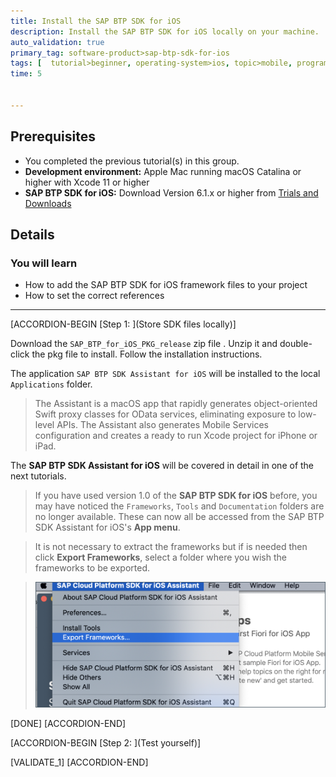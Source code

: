 ```yaml
---
title: Install the SAP BTP SDK for iOS
description: Install the SAP BTP SDK for iOS locally on your machine.
auto_validation: true
primary_tag: software-product>sap-btp-sdk-for-ios
tags: [  tutorial>beginner, operating-system>ios, topic>mobile, programming-tool>odata, software-product>sap-business-technology-platform, software-product>sap-mobile-services, software-product>sap-mobile-cards]
time: 5


---
```


## Prerequisites   

- You completed the previous tutorial(s) in this group.
- **Development environment:** Apple Mac running macOS Catalina or higher with Xcode 11 or higher
- **SAP BTP SDK for iOS:** Download Version 6.1.x or higher from [Trials and Downloads](https://developers.sap.com/trials-downloads.html?search=sdk%20for%20ios)

## Details

### You will learn  

- How to add the SAP BTP SDK for iOS framework files to your project
- How to set the correct references

---

[ACCORDION-BEGIN [Step 1: ](Store SDK files locally)]

Download the `SAP_BTP_for_iOS_PKG_release` zip file . Unzip it and double-click the pkg file to install. Follow the installation instructions.

The application `SAP BTP SDK Assistant for iOS`  will be installed  to the local `Applications` folder.

> The Assistant is a macOS app that rapidly generates object-oriented Swift proxy classes for OData services, eliminating exposure to low-level APIs. The Assistant also generates Mobile Services configuration and creates a ready to run Xcode project for iPhone or iPad.

The **SAP BTP SDK Assistant for iOS** will be covered in detail in one of the next tutorials.

>If you have used version 1.0 of the **SAP BTP SDK for iOS** before, you may have noticed the `Frameworks`, `Tools` and `Documentation` folders are no longer available. These can now all be accessed from the SAP BTP SDK Assistant for iOS's **App menu**.

>It is not necessary to extract the frameworks but if is needed then click **Export Frameworks**, select a folder where you wish the frameworks to be exported.

> ![Adding files dialog](fiori-ios-hcpms-install-sdk-02.png)

[DONE]
[ACCORDION-END]

[ACCORDION-BEGIN [Step 2: ](Test yourself)]

[VALIDATE_1]
[ACCORDION-END]
